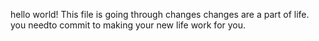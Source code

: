 hello world! This file is going through changes
changes are a part of life. you needto commit to making your new life work for you.
